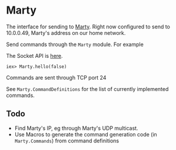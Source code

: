# Marty

The interface for sending to [Marty](https://robotical.io). Right now configured to send to 10.0.0.49, Marty's address on
our home network.

Send commands through the `Marty` module. For example

The Socket API is [here](http://docs.robotical.io/hardware/esp-socket-api/).

```
iex> Marty.hello(false)
```

Commands are sent through TCP port 24

See `Marty.CommandDefinitions` for the list of currently implemented commands.

## Todo

- Find Marty's IP, eg through Marty's UDP multicast.
- Use Macros to generate the command generation code (in `Marty.Commands`) from command definitions
